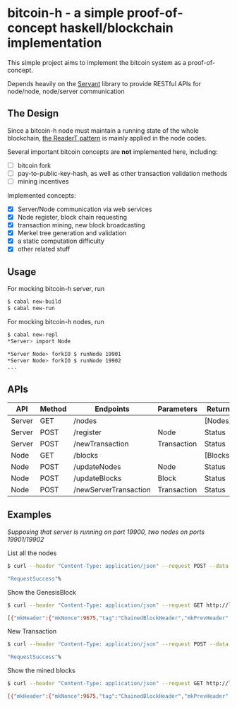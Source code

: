 # bitcoin-h - a simple proof-of-concept haskell/blockchain implementation

This simple project aims to implement the bitcoin system as a proof-of-concept.

Depends heavily on the [Servant](http://hackage.haskell.org/package/servant) library to provide RESTful APIs for node/node, node/server communication

## The Design

Since a bitcoin-h node must maintain a running state of the whole blockchain, [the ReaderT pattern](https://www.fpcomplete.com/blog/2017/06/readert-design-pattern) is mainly applied in the node codes.

Several important bitcoin concepts are **not** implemented here, including:
- [ ] bitcoin fork
- [ ] pay-to-public-key-hash, as well as other transaction validation methods
- [ ] mining incentives

Implemented concepts:
- [x] Server/Node communication via web services
- [x] Node register, block chain requesting
- [x] transaction mining, new block broadcasting
- [x] Merkel tree generation and validation
- [x] a static computation difficulty
- [x] other related stuff

## Usage

For mocking bitcoin-h server, run
``` bash
$ cabal new-build
$ cabal new-run
```

For mocking bitcoin-h nodes, run
``` bash
$ cabal new-repl
*Server> import Node

*Server Node> forkIO $ runNode 19901
*Server Node> forkIO $ runNode 19902
...
```

## APIs

API | Method | Endpoints | Parameters | Return
----| -------| --------- | ------------- | --- |
Server | GET | /nodes | | [Nodes]
Server | POST | /register | Node | Status
Server | POST | /newTransaction | Transaction | Status
Node | GET | /blocks | | [Blocks]
Node | POST | /updateNodes | Node | Status
Node | POST | /updateBlocks | Block | Status
Node | POST | /newServerTransaction | Transaction | Status

## Examples

_Supposing that server is running on port 19900, two nodes on ports 19901/19902_

List all the nodes
``` bash
$ curl --header "Content-Type: application/json" --request POST --data '{"mkInputs":[{"mkInAddr":"Shanghai","mkInAmount":40}],"mkOutputs":[{"mkOutAddr":"Guangzhou","mkOutAmount":10}, {"mkOutAddr":"Shanghai","mkOutAmount":30}]}' http://localhost:19900/newTransaction

"RequestSuccess"%
```

Show the GenesisBlock

``` bash
$ curl --header "Content-Type: application/json" --request GET http://localhost:19901/blocks

[{"mkHeader":{"mkNonce":9675,"tag":"ChainedBlockHeader","mkPrevHeader":{"tag":"Genesis"},"mkMerkelRoot":7694568972639932276},"mkMerkelTree":{"tag":"MerkelLeaf","contents":7694568972639932276},"mkTransactions":[{"mkOutputs":[{"mkOutAmount":100,"mkOutAddr":"Guangzhou"},{"mkOutAmount":100,"mkOutAddr":"shanghai"},{"mkOutAmount":100,"mkOutAddr":"Beijing"}],"mkInputs":[]}]}]%
```

New Transaction
``` bash
$ curl --header "Content-Type: application/json" --request POST --data '{"mkInputs":[{"mkInAddr":"Guangzhou","mkInAmount":100}],"mkOutputs":[{"mkOutAddr":"Guangzhou","mkOutAmount":50}, {"mkOutAddr":"Shanghai","mkOutAmount":40}]}' http://localhost:19900/newTransaction

"RequestSuccess"%
```

Show the mined blocks
``` bash
$ curl --header "Content-Type: application/json" --request GET http://localhost:19902/blocks

[{"mkHeader":{"mkNonce":9675,"tag":"ChainedBlockHeader","mkPrevHeader":{"tag":"Genesis"},"mkMerkelRoot":7694568972639932276},"mkMerkelTree":{"tag":"MerkelLeaf","contents":7694568972639932276},"mkTransactions":[{"mkOutputs":[{"mkOutAmount":100,"mkOutAddr":"Guangzhou"},{"mkOutAmount":100,"mkOutAddr":"shanghai"},{"mkOutAmount":100,"mkOutAddr":"Beijing"}],"mkInputs":[]}]},{"mkHeader":{"mkNonce":748,"tag":"ChainedBlockHeader","mkPrevHeader":{"mkNonce":9675,"tag":"ChainedBlockHeader","mkPrevHeader":{"tag":"Genesis"},"mkMerkelRoot":7694568972639932276},"mkMerkelRoot":894334348103117156},"mkMerkelTree":{"tag":"MerkelLeaf","contents":894334348103117156},"mkTransactions":[{"mkOutputs":[{"mkOutAmount":50,"mkOutAddr":"Guangzhou"},{"mkOutAmount":40,"mkOutAddr":"Shanghai"}],"mkInputs":[{"mkInAddr":"Guangzhou","mkInAmount":100}]}]}]%
```